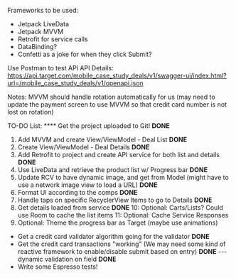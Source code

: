 
Frameworks to be used:
* Jetpack LiveData
* Jetpack MVVM
* Retrofit for service calls
* DataBinding?
* Confetti as a joke for when they click Submit?

Use Postman to test API
API Details: https://api.target.com/mobile_case_study_deals/v1/swagger-ui/index.html?url=/mobile_case_study_deals/v1/openapi.json

Notes: 
MVVM should handle rotation automatically for us (may need to update the payment screen to use MVVM so that credit card number is not lost on rotation)

TO-DO List:
**** Get the project uploaded to Git! **DONE**
1. Add MVVM and create View/ViewModel - Deal List   **DONE**
2. Create View/ViewModel - Deal Details **DONE**
3. Add Retrofit to project and create API service for both list and details **DONE**
4. Use LiveData and retrieve the product list w/ Progress bar   **DONE**
6. Update RCV to have dynamic image, and get from Model (might have to use a network image view to load a URL) **DONE**
7. Format UI according to the comps  **DONE**
8. Handle taps on specific RecyclerView Items to go to Details **DONE**
9. Get details loaded from service **DONE**
10: Optional: Carts/Lists? Could use Room to cache the list items
11: Optional: Cache Service Responses
5. Optional: Theme the progress bar as Target (maybe use animations)

- Get a credit card validator algorithm going for the validator **DONE**
- Get the credit card transactions "working" (We may need some kind of reactive framework to enable/disable submit based on entry) **DONE**
--- dynamic validation on field **DONE**
- Write some Espresso tests! 